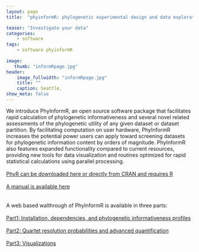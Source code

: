```yaml
---
layout: page
title:  "phyinformR: phylogenetic experimental design and data exploration in R"

teaser: "Investigate your data"
categories:
    - software
tags:
    - software phyinformR
    
image:
   thumb: "informRpage.jpg"
header:
    image_fullwidth: "informRpage.jpg"
    title: ""
    caption: Seattle, 
show_meta: false    
---
```

<img class="b30" src="http://carolinafishes.github.io/images/PhyRlogo.jpg" alt="">
<br>
We introduce PhyInformR, an open source software package that facilitates rapid calculation of phylogenetic informativeness and several novel related assessments of the phylogenetic utility of any given dataset or dataset partition. By facilitating computation on user hardware, PhyInformR increases the potential power users can apply toward screening datasets for phylogenetic information content by orders of magnitude. PhyInformR also features expanded functionality compared to current resources, providing new tools for data visualization and routines optimized for rapid statistical calculations using parallel processing.
<br>
<br>
<a href='https://github.com/carolinafishes/phyinformR'> PhyR can be downloaded here or directly from CRAN and requires R </a> 
<br>
<br> 
<a href="http://carolinafishes.github.io/images/PhyInformR.pdf"><en>A manual is available here</en></a>
<br>
<br> 
<br> A web based walthrough of PhyInformR is available in three parts:
<br>
<br>
<a href='http://carolinafishes.github.io/software/phyinformR_manual/'>Part1: Installation, dependencies, and phylogenetic informativeness profiles</a>
<br>
<br>
<a href='http://carolinafishes.github.io/software/phyinformR_manual2/'>Part2: Quartet resolution probabilities and advanced quantification</a>
<br>
<br>
<a href='http://carolinafishes.github.io/software/phyinformR_manual3/'>Part3: Visualizations</a>
